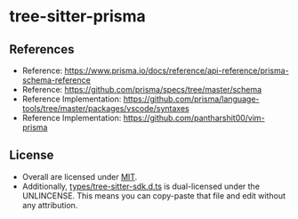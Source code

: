 # tree-sitter-prisma



## References

- Reference: https://www.prisma.io/docs/reference/api-reference/prisma-schema-reference
- Reference: https://github.com/prisma/specs/tree/master/schema
- Reference Implementation: https://github.com/prisma/language-tools/tree/master/packages/vscode/syntaxes
- Reference Implementation: https://github.com/pantharshit00/vim-prisma

## License

- Overall are licensed under [MIT](./LICENSE).
- Additionally, [types/tree-sitter-sdk.d.ts](./types/tree-sitter-sdk.d.ts) is dual-licensed under the UNLINCENSE. This means you can copy-paste that file and edit without any attribution.
